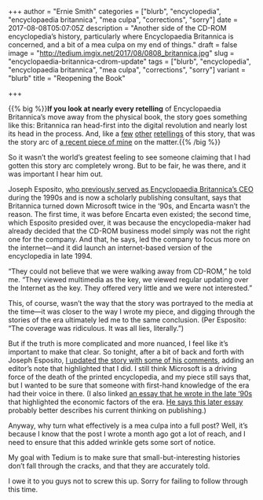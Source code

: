 +++
author = "Ernie Smith"
categories = ["blurb", "encyclopedia", "encyclopaedia britannica", "mea culpa", "corrections", "sorry"]
date = 2017-08-08T05:07:05Z
description = "Another side of the CD-ROM encyclopedia’s history, particularly where Encyclopaedia Britannica is concerned, and a bit of a mea culpa on my end of things."
draft = false
image = "http://tedium.imgix.net/2017/08/0808_britannica.jpg"
slug = "encyclopaedia-britannica-cdrom-update"
tags = ["blurb", "encyclopedia", "encyclopaedia britannica", "mea culpa", "corrections", "sorry"]
variant = "blurb"
title = "Reopening the Book"

+++

{{% big %}}**If you look at nearly every retelling** of Encyclopaedia Britannica’s move away from the physical book, the story goes something like this: Britannica ran head-first into the digital revolution and nearly lost its head in the process. And, like a [few](http://capitalismmagazine.com/2000/12/how-encyclopedia-britannica-was-blown-to-bits/) [other](https://www.wired.com/2012/03/wikipedia-didnt-kill-brittanica-windows-did/) [retellings](https://hbr.org/product/crisis-at-encyclopaedia-britannica/an/KEL251-PDF-ENG) of this story, that was the story arc of [a recent piece of mine](http://tedium.co/2017/07/13/who-killed-the-encyclopedia/) on the matter.{{% /big %}}

So it wasn’t the world’s greatest feeling to see someone claiming that I had gotten this story arc completely wrong. But to be fair, he was there, and it was important I hear him out.

Joseph Esposito, [who previously served as Encyclopaedia Britannica’s CEO](https://scholarlykitchen.sspnet.org/author/jesposito/) during the 1990s and is now a scholarly publishing consultant, says that Britannica turned down Microsoft twice in the ‘90s, and Encarta wasn’t the reason. The first time, it was before Encarta even existed; the second time, which Esposito presided over, it was because the encyclopedia-maker had already decided that the CD-ROM business model simply was not the right one for the company. And that, he says, led the company to focus more on the internet—and it did launch an internet-based version of the encyclopedia in late 1994.

“They could not believe that we were walking away from CD-ROM,” he told me. “They viewed multimedia as the key, we viewed regular updating over the Internet as the key. They offered very little and we were not interested.”

This, of course, wasn’t the way that the story was portrayed to the media at the time—it was closer to the way I wrote my piece, and digging through the stories of the era ultimately led me to the same conclusion. (Per Esposito: “The coverage was ridiculous. It was all lies, literally.”)

But if the truth is more complicated and more nuanced, I feel like it’s important to make that clear. So tonight, after a bit of back and forth with Joseph Esposito, [I updated the story with some of his comments](http://tedium.co/2017/07/13/who-killed-the-encyclopedia/), adding an editor’s note that highlighted that I did. I still think Microsoft is a driving force of the death of the printed encyclopedia, and my piece still says that, but I wanted to be sure that someone with first-hand knowledge of the era had their voice in there. (I also linked [an essay that he wrote in the late ‘90s](https://books.google.com/books?id=sDTitglU9BoC&pg=PA129) that highlighted the economic factors of the era. [He says this later essay](http://firstmonday.org/ojs/index.php/fm/article/view/1038) probably better describes his current thinking on publishing.)

Anyway, why turn what effectively is a mea culpa into a full post? Well, it’s because I know that the post I wrote a month ago got a lot of reach, and I need to ensure that this added wrinkle gets some sort of notice.

My goal with Tedium is to make sure that small-but-interesting histories don’t fall through the cracks, and that they are accurately told.

I owe it to you guys not to screw this up. Sorry for failing to follow through this time.